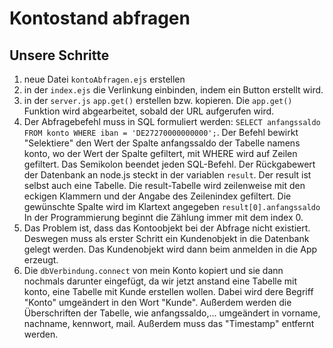 # Kontostand abfragen

## Unsere Schritte
1. neue Datei ```kontoAbfragen.ejs``` erstellen
2. in der ```index.ejs``` die Verlinkung einbinden, indem ein Button erstellt wird.
3. in der ```server.js``` ```app.get()``` erstellen bzw. kopieren. Die ```app.get()``` Funktion wird abgearbeitet, sobald der URL aufgerufen wird.
4. Der Abfragebefehl muss in SQL formuliert werden: ```SELECT anfangssaldo FROM konto WHERE iban = 'DE27270000000000';```. Der Befehl bewirkt "Selektiere" den Wert der Spalte anfangssaldo der Tabelle namens konto, wo der Wert der Spalte gefiltert, mit WHERE wird auf Zeilen gefiltert. Das Semikolon beendet jeden SQL-Befehl. Der Rückgabewert der Datenbank an node.js steckt in der variablen ```result```. Der result ist selbst auch eine Tabelle. Die result-Tabelle wird zeilenweise mit den eckigen Klammern und der Angabe des Zeilenindex gefiltert. Die gewünschte Spalte wird im Klartext angegeben ```result[0].anfangssaldo``` In der Programmierung beginnt die Zählung immer mit dem index 0. 
5. Das Problem ist, dass das Kontoobjekt bei der Abfrage nicht existiert. Deswegen muss als erster Schritt ein Kundenobjekt in die Datenbank gelegt werden. Das Kundenobjekt wird dann beim anmelden in die App erzeugt. 
6. Die ```dbVerbindung.connect``` von mein Konto kopiert und sie dann nochmals darunter eingefügt, da wir jetzt anstand eine Tabelle mit konto, eine Tabelle mit Kunde erstellen wollen. Dabei wird dere Begriff "Konto" umgeändert in den Wort "Kunde". Außerdem werden die Überschriften der Tabelle, wie anfangssaldo,... umgeändert in vorname, nachname, kennwort, mail. Außerdem muss das "Timestamp" entfernt werden.